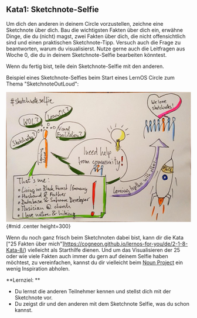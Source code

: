 ## Kata1: Sketchnote-Selfie

Um dich den anderen in deinem Circle vorzustellen, zeichne eine Sketchnote über dich. Bau die wichtigsten Fakten über dich ein, erwähne Dinge, die du (nicht) magst, zwei Fakten über dich, die nicht offensichtlich sind und einen praktischen Sketchnote-Tipp. Versuch auch die Frage zu beantworten, warum du visualisierst. Nutze gerne auch die Leitfragen aus Woche 0, die du in deinem Sketchnote-Selfie bearbeiten könntest.

Wenn du fertig bist, teile dein Sketchnote-Selfie mit den anderen.

Beispiel eines Sketchnote-Selfies beim Start eines LernOS Circle zum Thema "SketchnoteOutLoud":

![Sketchnote-Selfie by @ben1kk CC-BY](sketchnotes\selfie.png){#mid .center height=300}

Wenn du noch ganz frisch beim Sketchnoten dabei bist, kann dir die Kata ["25 Fakten über mich"]https://cogneon.github.io/lernos-for-you/de/2-1-8-Kata-8/) vielleicht als Starthilfe dienen. Und um das Visualisieren der 25 oder wie viele Fakten auch immer du gern auf deinem Selfie haben möchtest, zu vereinfachen, kannst du dir vielleicht beim [Noun Project](https://thenounproject.com/) ein wenig Inspiration abholen.

**Lernziel: **

- Du lernst die anderen Teilnehmer kennen und stellst dich mit der Sketchnote vor.
- Du zeigst dir und den anderen mit dem Sketchnote Selfie, was du schon kannst.